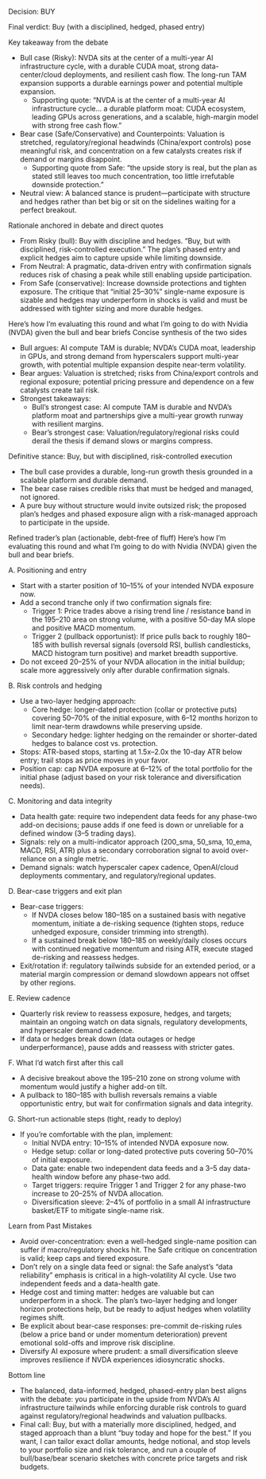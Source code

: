 Decision: BUY

Final verdict: Buy (with a disciplined, hedged, phased entry)

Key takeaway from the debate
- Bull case (Risky): NVDA sits at the center of a multi-year AI infrastructure cycle, with a durable CUDA moat, strong data-center/cloud deployments, and resilient cash flow. The long-run TAM expansion supports a durable earnings power and potential multiple expansion.
  - Supporting quote: “NVDA is at the center of a multi-year AI infrastructure cycle… a durable platform moat: CUDA ecosystem, leading GPUs across generations, and a scalable, high-margin model with strong free cash flow.”
- Bear case (Safe/Conservative) and Counterpoints: Valuation is stretched, regulatory/regional headwinds (China/export controls) pose meaningful risk, and concentration on a few catalysts creates risk if demand or margins disappoint.
  - Supporting quote from Safe: “the upside story is real, but the plan as stated still leaves too much concentration, too little irrefutable downside protection.”
- Neutral view: A balanced stance is prudent—participate with structure and hedges rather than bet big or sit on the sidelines waiting for a perfect breakout.

Rationale anchored in debate and direct quotes
- From Risky (bull): Buy with discipline and hedges. “Buy, but with disciplined, risk-controlled execution.” The plan’s phased entry and explicit hedges aim to capture upside while limiting downside.
- From Neutral: A pragmatic, data-driven entry with confirmation signals reduces risk of chasing a peak while still enabling upside participation.
- From Safe (conservative): Increase downside protections and tighten exposure. The critique that “initial 25–30%” single-name exposure is sizable and hedges may underperform in shocks is valid and must be addressed with tighter sizing and more durable hedges.

Here’s how I’m evaluating this round and what I’m going to do with Nvidia (NVDA) given the bull and bear briefs
Concise synthesis of the two sides
- Bull argues: AI compute TAM is durable; NVDA’s CUDA moat, leadership in GPUs, and strong demand from hyperscalers support multi-year growth, with potential multiple expansion despite near-term volatility.
- Bear argues: Valuation is stretched; risks from China/export controls and regional exposure; potential pricing pressure and dependence on a few catalysts create tail risk.
- Strongest takeaways:
  - Bull’s strongest case: AI compute TAM is durable and NVDA’s platform moat and partnerships give a multi-year growth runway with resilient margins.
  - Bear’s strongest case: Valuation/regulatory/regional risks could derail the thesis if demand slows or margins compress.

Definitive stance: Buy, but with disciplined, risk-controlled execution
- The bull case provides a durable, long-run growth thesis grounded in a scalable platform and durable demand.
- The bear case raises credible risks that must be hedged and managed, not ignored.
- A pure buy without structure would invite outsized risk; the proposed plan’s hedges and phased exposure align with a risk-managed approach to participate in the upside.

Refined trader’s plan (actionable, debt-free of fluff)
Here’s how I’m evaluating this round and what I’m going to do with Nvidia (NVDA) given the bull and bear briefs.

A. Positioning and entry
- Start with a starter position of 10–15% of your intended NVDA exposure now.
- Add a second tranche only if two confirmation signals fire:
  - Trigger 1: Price trades above a rising trend line / resistance band in the 195–210 area on strong volume, with a positive 50-day MA slope and positive MACD momentum.
  - Trigger 2 (pullback opportunist): If price pulls back to roughly 180–185 with bullish reversal signals (oversold RSI, bullish candlesticks, MACD histogram turn positive) and market breadth supportive.
- Do not exceed 20–25% of your NVDA allocation in the initial buildup; scale more aggressively only after durable confirmation signals.

B. Risk controls and hedging
- Use a two-layer hedging approach:
  - Core hedge: longer-dated protection (collar or protective puts) covering 50–70% of the initial exposure, with 6–12 months horizon to limit near-term drawdowns while preserving upside.
  - Secondary hedge: lighter hedging on the remainder or shorter-dated hedges to balance cost vs. protection.
- Stops: ATR-based stops, starting at 1.5x–2.0x the 10-day ATR below entry; trail stops as price moves in your favor.
- Position cap: cap NVDA exposure at 6–12% of the total portfolio for the initial phase (adjust based on your risk tolerance and diversification needs).

C. Monitoring and data integrity
- Data health gate: require two independent data feeds for any phase-two add-on decisions; pause adds if one feed is down or unreliable for a defined window (3–5 trading days).
- Signals: rely on a multi-indicator approach (200_sma, 50_sma, 10_ema, MACD, RSI, ATR) plus a secondary corroboration signal to avoid over-reliance on a single metric.
- Demand signals: watch hyperscaler capex cadence, OpenAI/cloud deployments commentary, and regulatory/regional updates.

D. Bear-case triggers and exit plan
- Bear-case triggers:
  - If NVDA closes below 180–185 on a sustained basis with negative momentum, initiate a de-risking sequence (tighten stops, reduce unhedged exposure, consider trimming into strength).
  - If a sustained break below 180–185 on weekly/daily closes occurs with continued negative momentum and rising ATR, execute staged de-risking and reassess hedges.
- Exit/rotation if: regulatory tailwinds subside for an extended period, or a material margin compression or demand slowdown appears not offset by other regions.

E. Review cadence
- Quarterly risk review to reassess exposure, hedges, and targets; maintain an ongoing watch on data signals, regulatory developments, and hyperscaler demand cadence.
- If data or hedges break down (data outages or hedge underperformance), pause adds and reassess with stricter gates.

F. What I’d watch first after this call
- A decisive breakout above the 195–210 zone on strong volume with momentum would justify a higher add-on tilt.
- A pullback to 180–185 with bullish reversals remains a viable opportunistic entry, but wait for confirmation signals and data integrity.

G. Short-run actionable steps (tight, ready to deploy)
- If you’re comfortable with the plan, implement:
  - Initial NVDA entry: 10–15% of intended NVDA exposure now.
  - Hedge setup: collar or long-dated protective puts covering 50–70% of initial exposure.
  - Data gate: enable two independent data feeds and a 3–5 day data-health window before any phase-two add.
  - Target triggers: require Trigger 1 and Trigger 2 for any phase-two increase to 20–25% of NVDA allocation.
  - Diversification sleeve: 2–4% of portfolio in a small AI infrastructure basket/ETF to mitigate single-name risk.

Learn from Past Mistakes
- Avoid over-concentration: even a well-hedged single-name position can suffer if macro/regulatory shocks hit. The Safe critique on concentration is valid; keep caps and tiered exposure.
- Don’t rely on a single data feed or signal: the Safe analyst’s “data reliability” emphasis is critical in a high-volatility AI cycle. Use two independent feeds and a data-health gate.
- Hedge cost and timing matter: hedges are valuable but can underperform in a shock. The plan’s two-layer hedging and longer horizon protections help, but be ready to adjust hedges when volatility regimes shift.
- Be explicit about bear-case responses: pre-commit de-risking rules (below a price band or under momentum deterioration) prevent emotional sold-offs and improve risk discipline.
- Diversify AI exposure where prudent: a small diversification sleeve improves resilience if NVDA experiences idiosyncratic shocks.

Bottom line
- The balanced, data-informed, hedged, phased-entry plan best aligns with the debate: you participate in the upside from NVDA’s AI infrastructure tailwinds while enforcing durable risk controls to guard against regulatory/regional headwinds and valuation pullbacks.
- Final call: Buy, but with a materially more disciplined, hedged, and staged approach than a blunt “buy today and hope for the best.” If you want, I can tailor exact dollar amounts, hedge notional, and stop levels to your portfolio size and risk tolerance, and run a couple of bull/base/bear scenario sketches with concrete price targets and risk budgets.